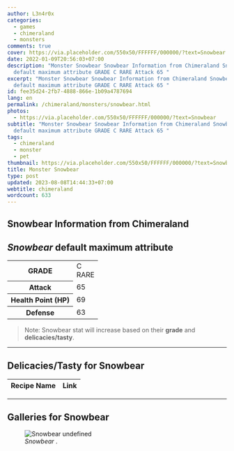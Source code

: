 ```yaml
---
author: L3n4r0x
categories:
  - games
  - chimeraland
  - monsters
comments: true
cover: https://via.placeholder.com/550x50/FFFFFF/000000/?text=Snowbear
date: 2022-01-09T20:56:03+07:00
description: "Monster Snowbear Snowbear Information from Chimeraland Snowbear
  default maximum attribute GRADE C RARE Attack 65 "
excerpt: "Monster Snowbear Snowbear Information from Chimeraland Snowbear
  default maximum attribute GRADE C RARE Attack 65 "
id: fee35d24-2fb7-4888-866e-1b09a4787694
lang: en
permalink: /chimeraland/monsters/snowbear.html
photos:
  - https://via.placeholder.com/550x50/FFFFFF/000000/?text=Snowbear
subtitle: "Monster Snowbear Snowbear Information from Chimeraland Snowbear
  default maximum attribute GRADE C RARE Attack 65 "
tags:
  - chimeraland
  - monster
  - pet
thumbnail: https://via.placeholder.com/550x50/FFFFFF/000000/?text=Snowbear
title: Monster Snowbear
type: post
updated: 2023-08-08T14:44:33+07:00
webtitle: chimeraland
wordcount: 633
---
```


<link
  rel="stylesheet"
  href="https://rawcdn.githack.com/dimaslanjaka/Web-Manajemen/870a349/css/bootstrap-5-3-0-alpha3-wrapper.css"
/>
<section id="bootstrap-wrapper">
  <div data-bs-theme="dark">
    <h2>Snowbear Information from Chimeraland</h2>
    <h2 id="attribute"><i>Snowbear</i> default maximum attribute</h2>
    <div class="row">
      <div class="col mb-2">
        <div class="card">
          <div class="card-body">
            <table>
              <tr>
                <th>GRADE</th>
                <td>C <br /><span class="text-primary">RARE</span></td>
              </tr>
              <tr>
                <th>Attack</th>
                <td>65</td>
              </tr>
              <tr>
                <th>Health Point (HP)</th>
                <td>69</td>
              </tr>
              <tr>
                <th>Defense</th>
                <td>63</td>
              </tr>
            </table>
          </div>
        </div>
      </div>
    </div>
    <blockquote class="bd-callout bd-callout-warning">
      Note: Snowbear stat will increase based on their <b>grade</b> and
      <b>delicacies/tasty</b>.
    </blockquote>
    <hr />
    <h2 id="delicacies">Delicacies/Tasty for Snowbear</h2>
    <div class="card">
      <div class="card-body">
        <div class="table-responsive">
          <table class="table table-striped">
            <thead>
              <tr>
                <th>Recipe Name</th>
                <th>Link</th>
              </tr>
            </thead>
            <tbody></tbody>
          </table>
        </div>
      </div>
    </div>
    <hr />
    <div id="gallery">
      <h2>Galleries for Snowbear</h2>
      <div class="row">
        <div class="col-lg-6 col-12">
          <figure>
            <img
              src="https://www.webmanajemen.com/undefined"
              alt="Snowbear undefined"
            />
            <figcaption style="word-wrap: break-word">
              <i>Snowbear</i> .
            </figcaption>
          </figure>
        </div>
      </div>
    </div>
  </div>
</section>